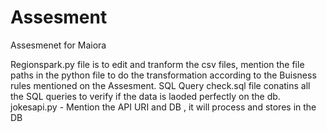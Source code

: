 # Assesment
Assesmenet for Maiora

Regionspark.py file is to edit and tranform the csv files, mention the file paths in the python file to do the transformation according to the Buisness rules mentioned on the Assesment.
SQL Query check.sql file conatins all the SQL queries to verify if the data is laoded perfectly on the db.
jokesapi.py  -  Mention the API URI and DB , it will process and stores in the DB 
